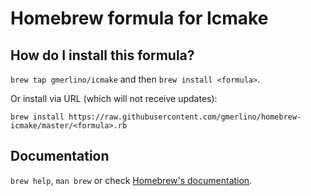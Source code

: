 # Homebrew formula for Icmake
## How do I install this formula?
`brew tap gmerlino/icmake` and then `brew install <formula>`.

Or install via URL (which will not receive updates):

```
brew install https://raw.githubusercontent.com/gmerlino/homebrew-icmake/master/<formula>.rb
```

## Documentation
`brew help`, `man brew` or check [Homebrew's documentation](https://github.com/Homebrew/brew/tree/master/share/doc/homebrew#readme).
